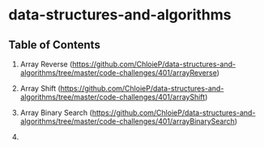 # data-structures-and-algorithms

## Table of Contents
1. Array Reverse (https://github.com/ChloieP/data-structures-and-algorithms/tree/master/code-challenges/401/arrayReverse)

2. Array Shift (https://github.com/ChloieP/data-structures-and-algorithms/tree/master/code-challenges/401/arrayShift)

3. Array Binary Search (https://github.com/ChloieP/data-structures-and-algorithms/tree/master/code-challenges/401/arrayBinarySearch)

4. 